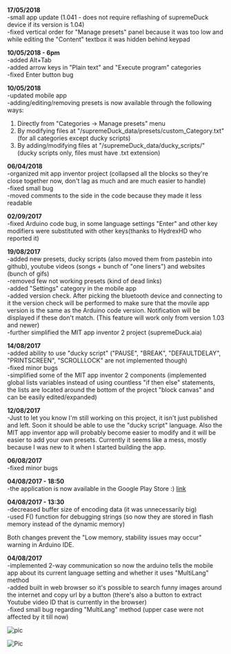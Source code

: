 **17/05/2018**  
-small app update (1.041 - does not require reflashing of supremeDuck device if its version is 1.04)  
-fixed vertical order for "Manage presets" panel because it was too low and while editing the "Content" textbox it was hidden behind keypad  

**10/05/2018 - 6pm**  
-added Alt+Tab  
-added arrow keys in "Plain text" and "Execute program" categories  
-fixed Enter button bug  

**10/05/2018**  
-updated mobile app  
-adding/editing/removing presets is now available through the following ways:  
1. Directly from "Categories -> Manage presets" menu  
2. By modifying files at "/supremeDuck_data/presets/custom_Category.txt" (for all categories except ducky scripts)  
3. By adding/modifying files at "/supremeDuck_data/ducky_scripts/" (ducky scripts only, files must have .txt extension)  

**06/04/2018**  
-organized mit app inventor project (collapsed all the blocks so they're close together now, don't lag as much and are much easier to handle)  
-fixed small bug  
-moved comments to the side in the code because they made it less readable 

**02/09/2017**  
-fixed Arduino code bug, in some language settings "Enter" and other key modifiers were substituted with other keys(thanks to HydrexHD who reported it)  

**19/08/2017**  
-added new presets, ducky scripts (also moved them from pastebin into github), youtube videos (songs + bunch of "one liners") and websites (bunch of gifs)  
-removed few not working presets (kind of dead links)  
-added "Settings" category in the mobile app  
-added version check. After picking the bluetooth device and connecting to it the version check will be performed to make sure that the movile app version is the same as the Arduino code version. Notification will be displayed if these don't match. (This feature will work only from version 1.03 and newer)  
-further simplified the MIT app inventor 2 project (supremeDuck.aia) 

**14/08/2017**  
-added ability to use "ducky script" ("PAUSE", "BREAK", "DEFAULTDELAY", "PRINTSCREEN", "SCROLLLOCK" are not implemented though)  
-fixed minor bugs  
-simplified some of the MIT app inventor 2 components (implemented global lists variables instead of using countless "if then else" statements, the lists are located around the bottom of the project "block canvas" and can be easily edited/expanded)  

**12/08/2017**  
-Just to let you know I'm still working on this project, it isn't just published and left. Soon it should be able to use the "ducky script" language. Also the MIT app inventor app will probably become easier to modify and it will be easier to add your own presets. Currently it seems like a mess, mostly because I was new to it when I started building the app.

**06/08/2017**  
-fixed minor bugs

**04/08/2017 - 18:50**  
-the application is now available in the Google Play Store :) [link](https://play.google.com/store/apps/details?id=appinventor.ai_michalmonday17.supremeDuck)

**04/08/2017 - 13:30**   
-decreased buffer size of encoding data (it was unnecessarily big)  
-used F() function for debugging strings (so now they are stored in flash memory instead of the dynamic memory)  

Both changes prevent the "Low memory, stability issues may occur" warning in Arduino IDE.  


**04/08/2017**  
-implemented 2-way communication so now the arduino tells the mobile app about its current language setting and whether it uses "MultiLang" method  
-added built in web browser so it's possible to search funny images around the internet and copy url by a button (there's also a button to extract Youtube video ID that is currently in the browser)  
-fixed small bug regarding "MultiLang" method (upper case were not affected by it till now)  

![pic](http://i.imgur.com/Hu1tfxg.png)  

![Pic](http://i.imgur.com/CiTAJom.png)
